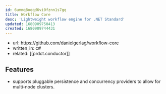 ```yaml
---
id: 6ummq8oeqd6vi0fznn1s7gq
title: Workflow Core
desc: 'Lightweight workflow engine for .NET Standard'
updated: 1680909750413
created: 1680909744431
---
```


- url: https://github.com/danielgerlag/workflow-core
- written_in: c# 
- related: [[prdct.conductor]]

## Features

-  supports pluggable persistence and concurrency providers to allow for multi-node clusters.